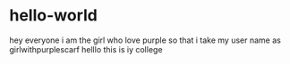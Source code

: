 # hello-world
hey everyone i am the girl who love purple so that i take my user name as girlwithpurplescarf
helllo this is iy college
